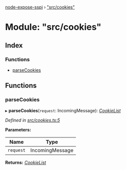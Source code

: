[node-expose-sspi](../README.md) › ["src/cookies"](_src_cookies_.md)

# Module: "src/cookies"

## Index

### Functions

* [parseCookies](_src_cookies_.md#parsecookies)

## Functions

###  parseCookies

▸ **parseCookies**(`request`: IncomingMessage): *[CookieList](../interfaces/_src_interfaces_.cookielist.md)*

*Defined in [src/cookies.ts:5](https://github.com/jlguenego/node-expose-sspi/blob/502a4fd/src/cookies.ts#L5)*

**Parameters:**

Name | Type |
------ | ------ |
`request` | IncomingMessage |

**Returns:** *[CookieList](../interfaces/_src_interfaces_.cookielist.md)*
